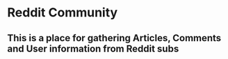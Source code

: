 # Reddit Community
## This is a place for gathering Articles, Comments and User information from Reddit subs 